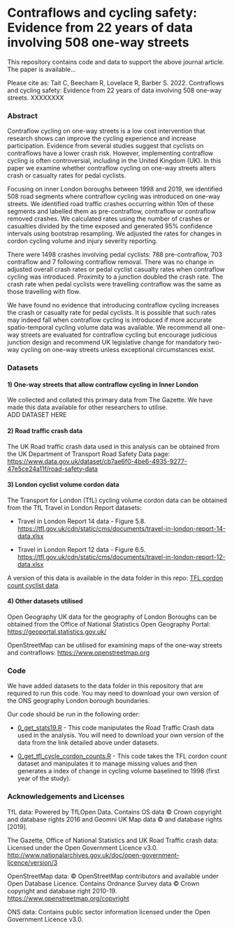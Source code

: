# Contraflows and cycling safety: Evidence from 22 years of data involving 508 one-way streets  

This repository contains code and data to support the above journal article. The paper is available... 

Please cite as:
Tait C, Beecham R, Lovelace R, Barber S. 2022. Contraflows and cycling safety: Evidence from 22 years of data involving 508 one-way streets. XXXXXXXX

### Abstract  

Contraflow cycling on one-way streets is a low cost intervention that research shows can
improve the cycling experience and increase participation. Evidence from several studies
suggest that cyclists on contraflows have a lower crash risk. However, implementing contraflow
cycling is often controversial, including in the United Kingdom (UK). In this paper we examine
whether contraflow cycling on one-way streets alters crash or casualty rates for pedal cyclists.  

Focusing on inner London boroughs between 1998 and 2019, we identified 508 road segments
where contraflow cycling was introduced on one-way streets. We identified road traffic crashes
occurring within 10m of these segments and labelled them as pre-contraflow, contraflow or
contraflow removed crashes. We calculated rates using the number of crashes or casualties
divided by the time exposed and generated 95% confidence intervals using bootstrap
resampling. We adjusted the rates for changes in cordon cycling volume and injury severity
reporting.  

There were 1498 crashes involving pedal cyclists: 788 pre-contraflow, 703 contraflow and 7
following contraflow removal. There was no change in adjusted overall crash rates or pedal
cyclist casualty rates when contraflow cycling was introduced. Proximity to a junction doubled
the crash rate. The crash rate when pedal cyclists were travelling contraflow was the same as
those travelling with flow.  

We have found no evidence that introducing contraflow cycling increases the crash or casualty
rate for pedal cyclists. It is possible that such rates may indeed fall when contraflow cycling is
introduced if more accurate spatio-temporal cycling volume data was available. We recommend
all one-way streets are evaluated for contraflow cycling but encourage judicious junction design and recommend UK legislative change for mandatory two-way cycling on one-way streets unless exceptional circumstances exist.

### Datasets  

#### 1) One-way streets that allow contraflow cycling in Inner London
We collected and collated this primary data from The Gazette. We have made this data available for other researchers to utilise.  
ADD DATASET HERE


#### 2) Road traffic crash data
The UK Road traffic crash data used in this analysis can be obtained from the UK Department of Transport Road Safety Data page:
https://www.data.gov.uk/dataset/cb7ae6f0-4be6-4935-9277-47e5ce24a11f/road-safety-data  


#### 3) London cyclist volume cordon data
The Transport for London (TfL) cycling volume cordon data can be obtained from the TfL Travel in London Report datasets:  

- Travel in London Report 14 data - Figure 5.8.  https://tfl.gov.uk/cdn/static/cms/documents/travel-in-london-report-14-data.xlsx  

- Travel in London Report 12 data - Figure 6.5. https://tfl.gov.uk/cdn/static/cms/documents/travel-in-london-report-12-data.xlsx

A version of this data is available in the data folder in this repo: [TFL cordon count cyclist data](data/TFL_Cordon_data_1976_2020.csv).   

  

#### 4) Other datasets utilised
Open Geography UK data for the geography of London Boroughs can be obtained from the Office of National Statistics Open Geography Portal:
https://geoportal.statistics.gov.uk/

OpenStreetMap can be utilised for examining maps of the one-way streets and contraflows:
https://www.openstreetmap.org  



### Code
  
We have added datasets to the data folder in this repository that are required to run this code. You may need to download your own version of the ONS geography London borough boundaries.

Our code should be run in the following order:  

- [0_get_stats19.R](code/0_get_stats19.R) - This code manipulates the Road Traffic Crash data used in the analysis. You will need to download your own version of the data from the link detailed above under datasets.  

- [0_get_tfl_cycle_cordon_counts.R](code/0_get_tfl_cycle_cordon_counts.R) - This code takes the TFL cordon count dataset and manipulates it to manage missing values and then generates a index of change in cycling volume baselined to 1998 (first year of the study).


### Acknowledgements and Licenses

TfL data: Powered by TfLOpen Data.  Contains OS data © Crown copyright and database rights 2016 and Geomni UK Map data © and database rights [2019].  

The Gazette, Office of National Statistics and UK Road Traffic crash data: Licensed under the Open Government Licence v3.0. http://www.nationalarchives.gov.uk/doc/open-government-licence/version/3  

OpenStreetMap data: © OpenStreetMap contributors and available under Open Database Licence. Contains Ordnance Survey data © Crown copyright and database right 2010-19. https://www.openstreetmap.org/copyright  

ONS data: Contains public sector information licensed under the Open Government Licence v3.0. 
